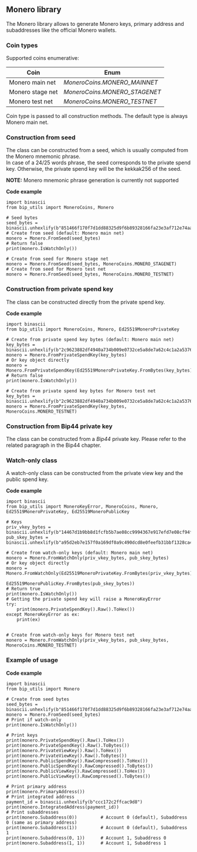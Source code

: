 ## Monero library

The Monero library allows to generate Monero keys, primary address and subaddresses like the official Monero wallets.

### Coin types

Supported coins enumerative:

|Coin|Enum|
|---|---|
|Monero main net|*MoneroCoins.MONERO_MAINNET*|
|Monero stage net|*MoneroCoins.MONERO_STAGENET*|
|Monero test net|*MoneroCoins.MONERO_TESTNET*|

Coin type is passed to all construction methods. The default type is always Monero main net.

### Construction from seed

The class can be constructed from a seed, which is usually computed from the Monero mnemonic phrase.\
In case of a 24/25 words phrase, the seed corresponds to the private spend key. Otherwise, the private spend key will be the kekkak256 of the seed.

**NOTE:** Monero mnemonic phrase generation is currently not supported

**Code example**

    import binascii
    from bip_utils import MoneroCoins, Monero

    # Seed bytes
    seed_bytes = binascii.unhexlify(b"851466f170f7d1dd88325d9f6b89328166fa23e3af712e74aa27cb16837ac10d")
    # Create from seed (default: Monero main net)
    monero = Monero.FromSeed(seed_bytes)
    # Return false
    print(monero.IsWatchOnly())

    # Create from seed for Monero stage net
    monero = Monero.FromSeed(seed_bytes, MoneroCoins.MONERO_STAGENET)
    # Create from seed for Monero test net
    monero = Monero.FromSeed(seed_bytes, MoneroCoins.MONERO_TESTNET)

### Construction from private spend key

The class can be constructed directly from the private spend key.

**Code example**

    import binascii
    from bip_utils import MoneroCoins, Monero, Ed25519MoneroPrivateKey

    # Create from private spend key bytes (default: Monero main net)
    key_bytes = binascii.unhexlify(b"2c9623882df4940a734b009e0732ce5a8de7a62c4c1a2a53767a8f6c04874107")
    monero = Monero.FromPrivateSpendKey(key_bytes)
    # Or key object directly
    monero = Monero.FromPrivateSpendKey(Ed25519MoneroPrivateKey.FromBytes(key_bytes))
    # Return false
    print(monero.IsWatchOnly())

    # Create from private spend key bytes for Monero test net
    key_bytes = binascii.unhexlify(b"2c9623882df4940a734b009e0732ce5a8de7a62c4c1a2a53767a8f6c04874107")
    monero = Monero.FromPrivateSpendKey(key_bytes, MoneroCoins.MONERO_TESTNET)

### Construction from Bip44 private key

The class can be constructed from a *Bip44* private key. Please refer to the related paragraph in the Bip44 chapter.

### Watch-only class

A watch-only class can be constructed from the private view key and the public spend key.

**Code example**

    import binascii
    from bip_utils import MoneroKeyError, MoneroCoins, Monero, Ed25519MoneroPrivateKey, Ed25519MoneroPublicKey

    # Keys
    priv_vkey_bytes = binascii.unhexlify(b"14467d1b9bb8d1fcfb5b7ae08cc9994367e917efd7e08cf94f9882ffa0629e09")
    pub_skey_bytes = binascii.unhexlify(b"a95d2eb7e157f0a169df0a9c490dcd8e0feefb31bbf1328ca4938592a9d02422")

    # Create from watch-only keys (default: Monero main net)
    monero = Monero.FromWatchOnly(priv_vkey_bytes, pub_skey_bytes)
    # Or key object directly
    monero = Monero.FromWatchOnly(Ed25519MoneroPrivateKey.FromBytes(priv_vkey_bytes),
                                  Ed25519MoneroPublicKey.FromBytes(pub_skey_bytes))
    # Return true
    print(monero.IsWatchOnly())
    # Getting the private spend key will raise a MoneroKeyError
    try:
        print(monero.PrivateSpendKey().Raw().ToHex())
    except MoneroKeyError as ex:
        print(ex)


    # Create from watch-only keys for Monero test net
    monero = Monero.FromWatchOnly(priv_vkey_bytes, pub_skey_bytes, MoneroCoins.MONERO_TESTNET)

### Example of usage

**Code example**

    import binascii
    from bip_utils import Monero

    # Create from seed bytes
    seed_bytes = binascii.unhexlify(b"851466f170f7d1dd88325d9f6b89328166fa23e3af712e74aa27cb16837ac10d")
    monero = Monero.FromSeed(seed_bytes)
    # Print if watch-only
    print(monero.IsWatchOnly())

    # Print keys
    print(monero.PrivateSpendKey().Raw().ToHex())
    print(monero.PrivateSpendKey().Raw().ToBytes())
    print(monero.PrivateViewKey().Raw().ToHex())
    print(monero.PrivateViewKey().Raw().ToBytes())
    print(monero.PublicSpendKey().RawCompressed().ToHex())
    print(monero.PublicSpendKey().RawCompressed().ToBytes())
    print(monero.PublicViewKey().RawCompressed().ToHex())
    print(monero.PublicViewKey().RawCompressed().ToBytes())

    # Print primary address
    print(monero.PrimaryAddress())
    # Print integrated address
    payment_id = binascii.unhexlify(b"ccc172c2ffcac9d8")
    print(monero.IntegratedAddress(payment_id))
    # Print subaddresses
    print(monero.Subaddress(0))         # Account 0 (default), Subaddress 0 (same as primary address)
    print(monero.Subaddress(1))         # Account 0 (default), Subaddress 1
    print(monero.Subaddress(0, 1))      # Account 1, Subaddress 0
    print(monero.Subaddress(1, 1))      # Account 1, Subaddress 1

